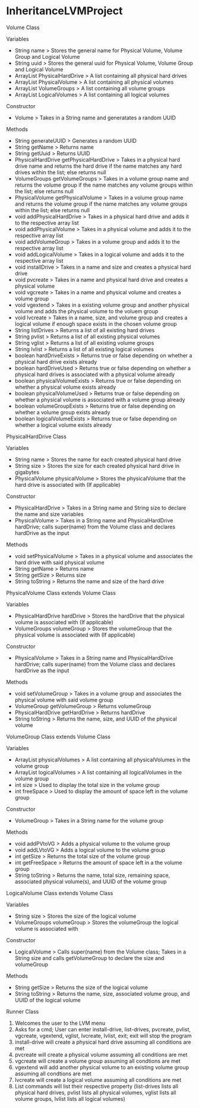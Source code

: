 # InheritanceLVMProject
Volume Class

Variables
  - String name > Stores the general name for Physical Volume, Volume Group and Logical Volume
  - String uuid > Stores the general uuid for Physical Volume, Volume Group and Logical Volume
  - ArrayList PhysicalHardDrive > A list containing all physical hard drives
  - ArrayList PhysicalVolume > A list containing all physical volumes
  - ArrayList VolumeGroups > A list containing all volume groups
  - ArrayList LogicalVolumes > A list containing all logical volumes
  
 Constructor
  - Volume > Takes in a String name and generatates a random UUID
  
 Methods
  - String generateUUID > Generates a random UUID
  - String getName > Returns name
  - String getUuid > Returns UUID
  - PhysicalHardDrive getPhysicalHardDrive > Takes in a physical hard drive name and returns the hard drive if the name matches any hard drives within the list; else returns null
  - VolumeGroups getVolumeGroups > Takes in a volume group name and returns the volume group if the name matches any volume groups within the list; else returns null
  - PhysicalVolume getPhysicalVolume > Takes in a volume group name and returns the volume group if the name matches any volume groups within the list; else returns null
  - void addPhysicalHardDrive > Takes in a physical hard drive and adds it to the respective array list
  - void addPhysicalVolume > Takes in a physical volume and adds it to the respective array list
  - void addVolumeGroup > Takes in a volume group and adds it to the respective array list
  - void addLogicalVolume > Takes in a logical volume and adds it to the respective array list
  - void installDrive > Takes in a name and size and creates a physical hard drive
  - void pvcreate > Takes in a name and physical hard drive and creates a physical volume
  - void vgcreate > Takes in a name and physical volume and creates a volume group
  - void vgextend > Takes in a existing volume group and another physical volume and adds the physical volume to the voluem group
  - void lvcreate > Takes in a name, size, and volume group and creates a logical volume if enough space exists in the chosen volume group
  - String listDrives > Returns a list of all existing hard drives
  - String pvlist > Returns a list of all existing physical volumes
  - String vglist > Returns a list of all existing volume groups
  - String lvlist > Returns a list of all existing logical volumes
  - boolean hardDriveExists > Returns true or false depending on whether a physical hard drive exists already
  - boolean hardDriveUsed > Returns true or false depending on whether a physical hard drives is associated with a physical volume already
  - boolean physicalVolumeExists > Returns true or false depending on whether a physical volume exists already
  - boolean physicalVolumeUsed > Returns true or false depending on whether a physical volume is associated with a volume group already
  - boolean volumeGroupExists > Returns true or false depending on whether a volume group exists already
  - boolean logicalVolumeExists > Returns true or false depending on whether a logical volume exists already
  

PhysicalHardDrive Class

Variables
  - String name > Stores the name for each created physical hard drive
  - String size > Stores the size for each created physical hard drive in gigabytes
  - PhysicalVolume physicalVolume > Stores the physicalVolume that the hard drive is associated with (If applicable)

Constructor
  - PhysicalHardDrive > Takes in a String name and String size to declare the name and size variables
  - PhysicalVolume > Takes in a String name and PhysicalHardDrive hardDrive; calls super(name) from the Volume class and declares hardDrive as the input
  
 Methods
  - void setPhysicalVolume > Takes in a physical volume and associates the hard drive with said physical volume
  - String getName > Returns name
  - String getSize > Returns size
  - String toString > Returns the name and size of the hard drive
  
  
PhysicalVolume Class extends Volume Class

Variables
  - PhysicalHardDrive hardDrive > Stores the hardDrive that the physical volume is associated with (If applicable)
  - VolumeGroups volumeGroup > Stores the volumeGroup that the physical volume is associated with (If applicable)

Constructor
  - PhysicalVolume > Takes in a String name and PhysicalHardDrive hardDrive; calls super(name) from the Volume class and declares hardDrive as the input
  
 Methods
  - void setVolumeGroup > Takes in a volume group and associates the physical volume with said volume group
  - VolumeGroup getVolumeGroup > Returns volumeGroup
  - PhysicalHardDrive getHardDrive > Returns hardDrive
  - String toString > Returns the name, size, and UUID of the physical volume


VolumeGroup Class extends Volume Class

Variables
  - ArrayList physicalVolumes > A list containing all physicalVolumes in the volume group
  - ArrayList logicalVolumes > A list containing all logicalVolumes in the volume group
  - int size > Used to display the total size in the volume group
  - int freeSpace > Used to display the amount of space left in the volume group
  
 Constructor
  - VolumeGroup > Takes in a String name for the volume group

 Methods
  - void addPVtoVG > Adds a physical volume to the volume group
  - void addLVtoVG > Adds a logical volume to the volume group
  - int getSize > Returns the total size of the volume group
  - int getFreeSpace > Returns the amount of space left in a the volume group
  - String toString > Returns the name, total size, remaining space, associated physical volume(s), and UUID of the volume group
  
 
 LogicalVolume Class extends Volume Class
 
 Variables
  - String size > Stores the size of the logical volume
  - VolumeGroups volumeGroup > Stores the volumeGroup the logical volume is associated with
  
 Constructor
  - LogicalVolume > Calls super(name) from the Volume class; Takes in a String size and calls getVolumeGroup to declare the size and volumeGroup
  
 Methods
  - String getSize > Returns the size of the logical volume
  - String toString > Returns the name, size, associated volume group, and UUID of the logical volume
  
  
 Runner Class
  1) Welcomes the user to the LVM menu
  2) Asks for a cmd; User can enter install-drive, list-drives, pvcreate, pvlist, vgcreate, vgextend, vglist, lvcreate, lvlist, exit; exit will stop the program
  3) install-drive will create a physical hard drive assuming all conditions are met
  4) pvcreate will create a physical volume assuming all conditions are met
  5) vgcreate will create a volume group assuming all condtions are met
  6) vgextend will add another physical volume to an existing volume group assuming all condtions are met
  7) lvcreate will create a logical volume assuming all conditions are met
  8) List commands will list their respective property (list-drives lists all physical hard drives, pvlist lists all physical volumes, vglist lists all volume groups, lvlist lists all logical volumes)
